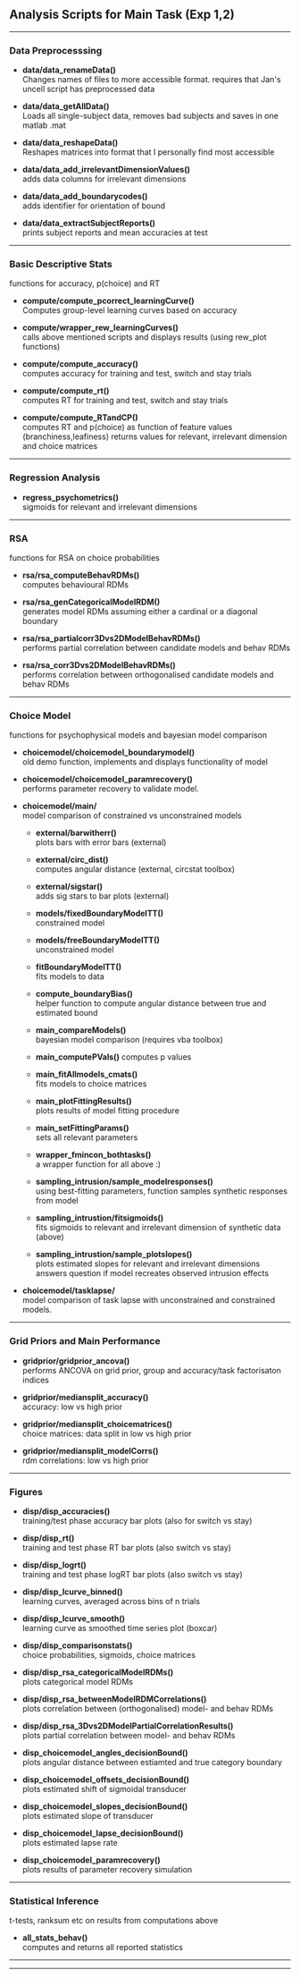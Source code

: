 
## Analysis Scripts for Main Task (Exp 1,2)
***
### Data Preprocesssing

* **data/data_renameData()**  
Changes names of files to more accessible  format. requires that Jan's uncell script has preprocessed data

* **data/data_getAllData()**  
Loads all single-subject data, removes bad subjects and saves in one matlab .mat

* **data/data_reshapeData()**  
Reshapes matrices into format that I personally find most accessible

* **data/data_add_irrelevantDimensionValues()**  
adds data columns for irrelevant dimensions

* **data/data_add_boundarycodes()**  
adds identifier for orientation of bound

* **data/data_extractSubjectReports()**  
prints subject reports and mean accuracies at test


***
### Basic Descriptive Stats
functions for accuracy, p(choice) and RT   
* **compute/compute_pcorrect_learningCurve()**  
Computes group-level learning curves based on accuracy

* **compute/wrapper_rew_learningCurves()**  
calls above mentioned scripts and displays results (using rew_plot functions)

* **compute/compute_accuracy()**  
computes accuracy for training and test, switch and stay trials

* **compute/compute_rt()**  
computes RT for training and test, switch and stay trials

* **compute/compute_RTandCP()**  
computes RT and p(choice) as function of feature values (branchiness,leafiness)
returns values for relevant, irrelevant dimension and choice matrices

***
### Regression Analysis
* **regress_psychometrics()**  
sigmoids for relevant and irrelevant dimensions


***  
### RSA
functions for RSA on choice probabilities  

* **rsa/rsa_computeBehavRDMs()**   
computes behavioural RDMs

* **rsa/rsa_genCategoricalModelRDM()**  
generates model RDMs assuming either a cardinal or a diagonal boundary

* **rsa/rsa_partialcorr3Dvs2DModelBehavRDMs()**  
performs partial correlation between candidate models and behav RDMs

* **rsa/rsa_corr3Dvs2DModelBehavRDMs()**  
performs correlation between orthogonalised candidate models and behav RDMs

***
### Choice Model
functions for psychophysical models and bayesian model comparison
* **choicemodel/choicemodel_boundarymodel()**  
old demo function, implements and displays functionality of model

* **choicemodel/choicemodel_paramrecovery()**  
performs parameter recovery to validate model.

* **choicemodel/main/**  
model comparison of constrained vs unconstrained models
  * **external/barwitherr()**  
  plots bars with error bars (external)

  * **external/circ_dist()**  
  computes angular distance (external, circstat toolbox)

  * **external/sigstar()**  
  adds sig stars to bar plots (external)    

  * **models/fixedBoundaryModelTT()**  
  constrained model

  * **models/freeBoundaryModelTT()**    
  unconstrained model  

  * **fitBoundaryModelTT()**  
  fits models to data

  * **compute_boundaryBias()**  
  helper function to compute angular distance between true and estimated bound  

  * **main_compareModels()**  
  bayesian model comparison (requires vba toolbox)

  * **main_computePVals()**
  computes p values  

  * **main_fitAllmodels_cmats()**   
  fits models to choice matrices

  * **main_plotFittingResults()**  
  plots results of model fitting procedure  

  * **main_setFittingParams()**  
  sets all relevant parameters  

  * **wrapper_fmincon_bothtasks()**  
  a wrapper function for all above :)  

  * **sampling_intrusion/sample_modelresponses()**  
  using best-fitting parameters, function samples synthetic responses from model  

  * **sampling_intrustion/fitsigmoids()**  
  fits sigmoids to relevant and irrelevant dimension of synthetic data (above)  

  * **sampling_intrustion/sample_plotslopes()**  
  plots estimated slopes for relevant and irrelevant dimensions
  answers question if model recreates observed intrusion effects

* **choicemodel/tasklapse/**  
model comparison of task lapse with unconstrained and constrained models.


***
### Grid Priors and Main Performance
* **gridprior/gridprior_ancova()**   
performs ANCOVA on grid prior, group and accuracy/task factorisaton indices

* **gridprior/mediansplit_accuracy()**  
accuracy: low vs high prior

* **gridprior/mediansplit_choicematrices()**  
choice matrices: data split in low vs high prior  

* **gridprior/mediansplit_modelCorrs()**  
rdm correlations: low vs high prior

***  
### Figures

* **disp/disp_accuracies()**  
training/test phase accuracy bar plots (also for switch vs stay)  

* **disp/disp_rt()**  
training and test phase RT bar plots (also switch vs stay)

* **disp/disp_logrt()**  
training and test phase logRT bar plots (also switch vs stay)

* **disp/disp_lcurve_binned()**  
learning curves, averaged across bins of n trials  

* **disp/disp_lcurve_smooth()**  
learning curve as smoothed time series plot  (boxcar)  

* **disp/disp_comparisonstats()**  
choice probabilities, sigmoids, choice matrices

* **disp/disp_rsa_categoricalModelRDMs()**  
plots categorical model RDMs  

* **disp/disp_rsa_betweenModelRDMCorrelations()**  
plots correlation between (orthogonalised) model- and behav RDMs  

* **disp/disp_rsa_3Dvs2DModelPartialCorrelationResults()**  
plots partial correlation between model- and behav RDMs  

* **disp_choicemodel_angles_decisionBound()**  
plots angular distance between estiamted and true category boundary  

* **disp_choicemodel_offsets_decisionBound()**  
plots estimated shift of sigmoidal transducer   

* **disp_choicemodel_slopes_decisionBound()**  
plots estimated slope of transducer  

* **disp_choicemodel_lapse_decisionBound()**  
plots estimated lapse rate  

* **disp_choicemodel_paramrecovery()**  
plots results of parameter recovery simulation  



***  
### Statistical Inference
t-tests, ranksum etc  on results from computations above  

* **all_stats_behav()**  
computes and returns all reported statistics  

***
***
